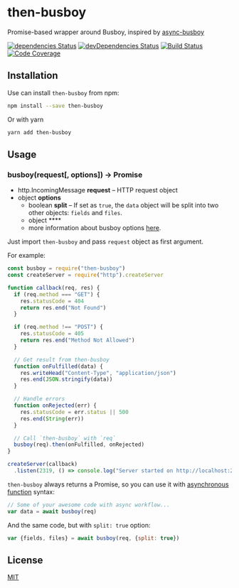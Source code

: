 # then-busboy

Promise-based wrapper around Busboy, inspired by [async-busboy](https://github.com/m4nuC/async-busboy)

[![dependencies Status](https://david-dm.org/octet-stream/then-busboy/status.svg)](https://david-dm.org/octet-stream/then-busboy)
[![devDependencies Status](https://david-dm.org/octet-stream/then-busboy/dev-status.svg)](https://david-dm.org/octet-stream/then-busboy?type=dev)
[![Build Status](https://travis-ci.org/octet-stream/then-busboy.svg?branch=master)](https://travis-ci.org/octet-stream/then-busboy)
[![Code Coverage](https://codecov.io/github/octet-stream/then-busboy/coverage.svg?branch=master)](https://codecov.io/github/octet-stream/then-busboy?branch=master)

## Installation

Use can install `then-busboy` from npm:

```bash
npm install --save then-busboy
```

Or with yarn

```bash
yarn add then-busboy
```

## Usage

### busboy(request[, options]) -> Promise

* http.IncomingMessage **request** – HTTP request object
* object **options**
  - boolean **split** – If set as `true`, the `data`
      object will be split into two other objects: `fields` and `files`.
  - object ****
  - more information about busboy options [here](https://github.com/mscdex/busboy#busboy-methods).

Just import `then-busboy` and pass `request` object as first argument.

For example:

```js
const busboy = require("then-busboy")
const createServer = require("http").createServer

function callback(req, res) {
  if (req.method === "GET") {
    res.statusCode = 404
    return res.end("Not Found")
  }

  if (req.method !== "POST") {
    res.statusCode = 405
    return res.end("Method Not Allowed")
  }

  // Get result from then-busboy
  function onFulfilled(data) {
    res.writeHead("Content-Type", "application/json")
    res.end(JSON.stringify(data))
  }

  // Handle errors
  function onRejected(err) {
    res.statusCode = err.status || 500
    res.end(String(err))
  }

  // Call `then-busboy` with `req`
  busboy(req).then(onFulfilled, onRejected)
}

createServer(callback)
  .listen(2319, () => console.log("Server started on http://localhost:2319"))
```

`then-busboy` always returns a Promise, so you can use it with
[asynchronous function](https://github.com/tc39/ecmascript-asyncawait) syntax:

```js
// Some of your awesome code with async workflow...
var data = await busboy(req)
```

And the same code, but with `split: true` option:

```js
var {fields, files} = await busboy(req, {split: true})
```

## License

[MIT](https://github.com/octet-stream/then-busboy/blob/master/LICENSE)
